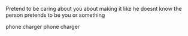 Pretend to be caring about you about making it like he doesnt know the person pretends to be you or something

phone charger phone charger
